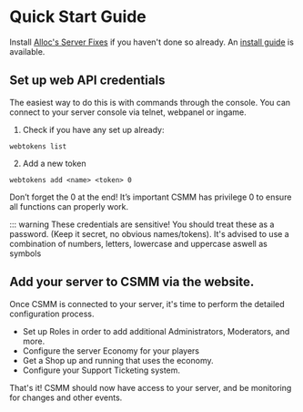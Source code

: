 # Quick Start Guide

Install [Alloc's Server Fixes](https://7dtd.illy.bz/wiki/Server%20fixes) if you haven't done so already. An [install guide](/allocs) is available. 

## Set up web API credentials

The easiest way to do this is with commands through the console. You can connect to your server console via telnet, webpanel or ingame.

1. Check if you have any set up already:

`webtokens list`

2. Add a new token

`webtokens add <name> <token> 0`

Don’t forget the 0 at the end! It’s important CSMM has privilege 0 to ensure all functions can properly work.

::: warning These credentials are sensitive! You should treat these as a password. (Keep it secret, no obvious names/tokens). It's advised to use a combination of numbers, letters, lowercase and uppercase aswell as symbols

## Add your server to CSMM via the website.

Once CSMM is connected to your server, it's time to perform the detailed configuration process. 

- Set up Roles in order to add additional Administrators, Moderators, and more.
- Configure the server Economy for your players
- Get a Shop up and running that uses the economy.
- Configure your Support Ticketing system.

That's it! CSMM should now have access to your server, and be monitoring for changes and other events.